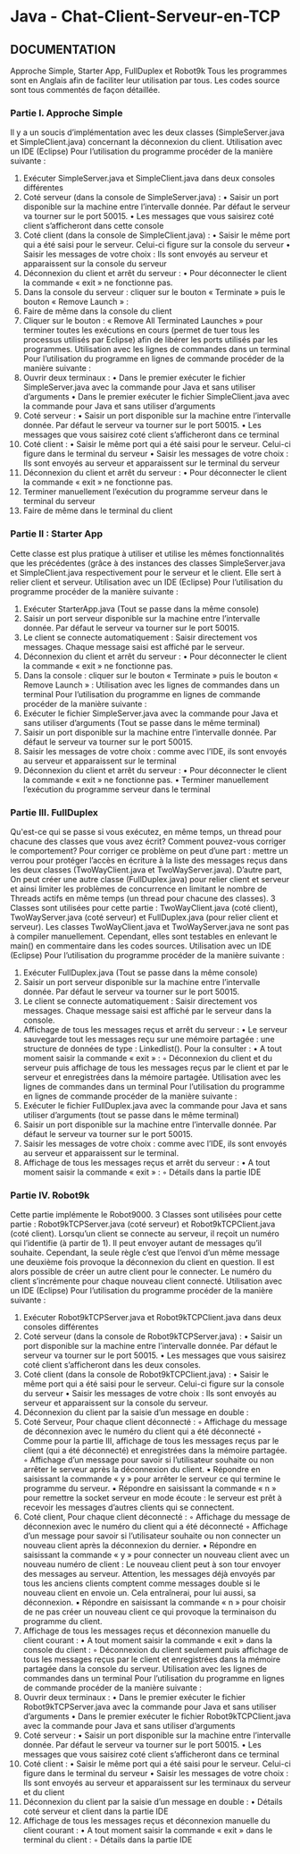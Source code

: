 # Java - Chat-Client-Serveur-en-TCP

## DOCUMENTATION
Approche Simple, Starter App, FullDuplex et Robot9k
Tous les programmes sont en Anglais afin de faciliter leur utilisation par
tous.
Les codes source sont tous commentés de façon détaillée.
### Partie I. Approche Simple
Il y a un soucis d’implémentation avec les deux classes (SimpleServer.java et
SimpleClient.java) concernant la déconnexion du client.
Utilisation avec un IDE (Eclipse)
Pour l’utilisation du programme procéder de la manière suivante :
1. Exécuter SimpleServer.java et SimpleClient.java dans deux consoles différentes
2. Coté serveur (dans la console de SimpleServer.java) :
• Saisir un port disponible sur la machine entre l’intervalle donnée. Par défaut le
serveur va tourner sur le port 50015.
• Les messages que vous saisirez coté client s’afficheront dans cette console
3. Coté client (dans la console de SimpleClient.java) :
• Saisir le même port qui a été saisi pour le serveur. Celui-ci figure sur la console
du serveur
• Saisir les messages de votre choix : Ils sont envoyés au serveur et apparaissent
sur la console du serveur
4. Déconnexion du client et arrêt du serveur :
• Pour déconnecter le client la commande « exit » ne fonctionne pas.
1. Dans la console du serveur : cliquer sur le bouton « Terminate » puis le
bouton « Remove Launch » :
2. Faire de même dans la console du client
3. Cliquer sur le bouton : « Remove All Terminated Launches » pour terminer
toutes les exécutions en cours (permet de tuer tous les processus utilisés
par Eclipse) afin de libérer les ports utilisés par les programmes.
Utilisation avec les lignes de commandes dans un
terminal
Pour l’utilisation du programme en lignes de commande procéder de la manière suivante :
1. Ouvrir deux terminaux :
• Dans le premier exécuter le fichier SimpleServer.java avec la commande pour
Java et sans utiliser d’arguments
• Dans le premier exécuter le fichier SimpleClient.java avec la commande pour
Java et sans utiliser d’arguments
2. Coté serveur :
• Saisir un port disponible sur la machine entre l’intervalle donnée. Par défaut le
serveur va tourner sur le port 50015.
• Les messages que vous saisirez coté client s’afficheront dans ce terminal
3. Coté client :
• Saisir le même port qui a été saisi pour le serveur. Celui-ci figure dans le
terminal du serveur
• Saisir les messages de votre choix : Ils sont envoyés au serveur et
apparaissent sur le terminal du serveur
4. Déconnexion du client et arrêt du serveur :
• Pour déconnecter le client la commande « exit » ne fonctionne pas.
1. Terminer manuellement l’exécution du programme serveur dans le terminal
du serveur
2. Faire de même dans le terminal du client
### Partie II : Starter App
Cette classe est plus pratique à utiliser et utilise les mêmes fonctionnalités que les
précédentes (grâce à des instances des classes SimpleServer.java et SimpleClient.java
respectivement pour le serveur et le client. Elle sert à relier client et serveur.
Utilisation avec un IDE (Eclipse)
Pour l’utilisation du programme procéder de la manière suivante :
1. Exécuter StarterApp.java (Tout se passe dans la même console)
2. Saisir un port serveur disponible sur la machine entre l’intervalle donnée. Par défaut
le serveur va tourner sur le port 50015.
3. Le client se connecte automatiquement : Saisir directement vos messages. Chaque
message saisi est affiché par le serveur.
4. Déconnexion du client et arrêt du serveur :
• Pour déconnecter le client la commande « exit » ne fonctionne pas.
1. Dans la console : cliquer sur le bouton « Terminate » puis le bouton
« Remove Launch » :
Utilisation avec les lignes de commandes dans un
terminal
Pour l’utilisation du programme en lignes de commande procéder de la manière suivante :
1. Exécuter le fichier SimpleServer.java avec la commande pour Java et sans utiliser
d’arguments (Tout se passe dans le même terminal)
2. Saisir un port disponible sur la machine entre l’intervalle donnée. Par défaut le serveur
va tourner sur le port 50015.
3. Saisir les messages de votre choix : comme avec l’IDE, ils sont envoyés au serveur et
apparaissent sur le terminal
4. Déconnexion du client et arrêt du serveur :
• Pour déconnecter le client la commande « exit » ne fonctionne pas.
• Terminer manuellement l’exécution du programme serveur dans le terminal
### Partie III. FullDuplex
Qu'est-ce qui se passe si vous exécutez, en même temps, un thread
pour chacune des classes que vous avez écrit? Comment pouvez-vous
corriger le comportement?
Pour corriger ce problème on peut d’une part : mettre un verrou pour protéger l’accès en
écriture à la liste des messages reçus dans les deux classes (TwoWayClient.java et
TwoWayServer.java). D’autre part, On peut créer une autre classe (FullDuplex.java)
pour relier client et serveur et ainsi limiter les problèmes de concurrence en limitant le
nombre de Threads actifs en même temps (un thread pour chacune des classes).
3 Classes sont utilisées pour cette partie : TwoWayClient.java (coté client),
TwoWayServer.java (coté serveur) et FullDuplex.java (pour relier client et serveur). Les
classes TwoWayClient.java et TwoWayServer.java ne sont pas à compiler
manuellement. Cependant, elles sont testables en enlevant le main() en commentaire
dans les codes sources.
Utilisation avec un IDE (Eclipse)
Pour l’utilisation du programme procéder de la manière suivante :
 1. Exécuter FullDuplex.java (Tout se passe dans la même console)
 2. Saisir un port serveur disponible sur la machine entre l’intervalle donnée. Par défaut
le serveur va tourner sur le port 50015.
 3. Le client se connecte automatiquement : Saisir directement vos messages. Chaque
message saisi est affiché par le serveur dans la console.
 4. Affichage de tous les messages reçus et arrêt du serveur :
• Le serveur sauvegarde tout les messages reçu sur une
mémoire partagée : une structure de données de type :
Linkedlist(). Pour la consulter :
• A tout moment saisir la commande « exit » :
◦ Déconnexion du client et du serveur puis affichage de tous
les messages reçus par le client et par le serveur et
enregistrées dans la mémoire partagée.
Utilisation avec les lignes de commandes dans un
terminal
Pour l’utilisation du programme en lignes de commande procéder de la manière suivante :
1. Exécuter le fichier FullDuplex.java avec la commande pour Java et sans utiliser
d’arguments (tout se passe dans le même terminal)
2. Saisir un port disponible sur la machine entre l’intervalle donnée. Par défaut le serveur
va tourner sur le port 50015.
3. Saisir les messages de votre choix : comme avec l’IDE, ils sont envoyés au serveur et
apparaissent sur le terminal.
4. Affichage de tous les messages reçus et arrêt du serveur :
• A tout moment saisir la commande « exit » :
◦ Détails dans la partie IDE
### Partie IV. Robot9k
Cette partie implémente le Robot9000. 3 Classes sont utilisées pour cette partie :
Robot9kTCPServer.java (coté serveur) et Robot9kTCPClient.java (coté client).
Lorsqu’un client se connecte au serveur, il reçoit un numéro qui l’identifie (à partir
de 1). Il peut envoyer autant de messages qu’il souhaite. Cependant, la seule règle c’est
que l’envoi d’un même message une deuxième fois provoque la déconnexion du client en
question. Il est alors possible de créer un autre client pour le connecter. Le numéro du
client s’incrémente pour chaque nouveau client connecté.
Utilisation avec un IDE (Eclipse)
Pour l’utilisation du programme procéder de la manière suivante :
1. Exécuter Robot9kTCPServer.java et Robot9kTCPClient.java dans deux consoles
différentes
2. Coté serveur (dans la console de Robot9kTCPServer.java) :
• Saisir un port disponible sur la machine entre l’intervalle donnée. Par défaut le
serveur va tourner sur le port 50015.
• Les messages que vous saisirez coté client s’afficheront dans les deux
consoles.
3. Coté client (dans la console de Robot9kTCPClient.java) :
• Saisir le même port qui a été saisi pour le serveur. Celui-ci figure sur la console
du serveur
• Saisir les messages de votre choix : Ils sont envoyés au serveur et apparaissent
sur la console du serveur.
4. Déconnexion du client par la saisie d’un message en double :
1. Coté Serveur, Pour chaque client déconnecté :
◦ Affichage du message de déconnexion avec le numéro du client qui a été
déconnecté
◦ Comme pour la partie III, affichage de tous les messages reçus par le
client (qui a été déconnecté) et enregistrées dans la mémoire partagée.
◦ Affichage d’un message pour savoir si l’utilisateur souhaite ou non arrêter le
serveur après la déconnexion du client.
▪ Répondre en saisissant la commande « y » pour arrêter le
serveur ce qui termine le programme du serveur.
▪ Répondre en saisissant la commande « n » pour remettre
la socket serveur en mode écoute : le serveur est prêt à
recevoir les messages d’autres clients qui se connectent.
2. Coté client, Pour chaque client déconnecté :
◦ Affichage du message de déconnexion avec le numéro du client qui a été
déconnecté
◦ Affichage d’un message pour savoir si l’utilisateur souhaite ou non connecter un
nouveau client après la déconnexion du dernier.
▪ Répondre en saisissant la commande « y » pour connecter
un nouveau client avec un nouveau numéro de client : Le
nouveau client peut à son tour envoyer des messages au
serveur. Attention, les messages déjà envoyés par tous les
anciens clients comptent comme messages double si le
nouveau client en envoie un. Cela entraînerai, pour lui aussi,
sa déconnexion.
▪ Répondre en saisissant la commande « n » pour choisir de
ne pas créer un nouveau client ce qui provoque la
terminaison du programme du client.
 5. Affichage de tous les messages reçus et déconnexion manuelle du client courant :
• A tout moment saisir la commande « exit » dans la console du
client :
◦ Déconnexion du client seulement puis affichage de tous les
messages reçus par le client et enregistrées dans la mémoire
partagée dans la console du serveur.
Utilisation avec les lignes de commandes dans un
terminal
Pour l’utilisation du programme en lignes de commande procéder de la manière suivante :
1. Ouvrir deux terminaux :
• Dans le premier exécuter le fichier Robot9kTCPServer.java avec la commande
pour Java et sans utiliser d’arguments
• Dans le premier exécuter le fichier Robot9kTCPClient.java avec la commande
pour Java et sans utiliser d’arguments
2. Coté serveur :
• Saisir un port disponible sur la machine entre l’intervalle donnée. Par défaut le
serveur va tourner sur le port 50015.
• Les messages que vous saisirez coté client s’afficheront dans ce terminal
3. Coté client :
• Saisir le même port qui a été saisi pour le serveur. Celui-ci figure dans le
terminal du serveur
• Saisir les messages de votre choix : Ils sont envoyés au
serveur et apparaissent sur les terminaux du serveur et du
client
4. Déconnexion du client par la saisie d’un message en double :
• Détails coté serveur et client dans la partie IDE
5. Affichage de tous les messages reçus et déconnexion manuelle du client courant :
• A tout moment saisir la commande « exit » dans le terminal du
client :
◦ Détails dans la partie IDE
